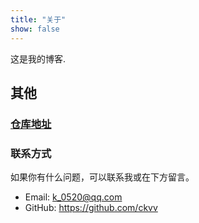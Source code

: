 ```yaml
---
title: "关于"
show: false
---
```


这是我的博客.

## 其他

### [仓库地址](https://github.com/ckvv/ckvv.github.io)

### 联系方式

如果你有什么问题，可以联系我或在下方留言。

+ Email: [k_0520@qq.com](mailto:k_0520@qq.com)
+ GitHub: <https://github.com/ckvv>
